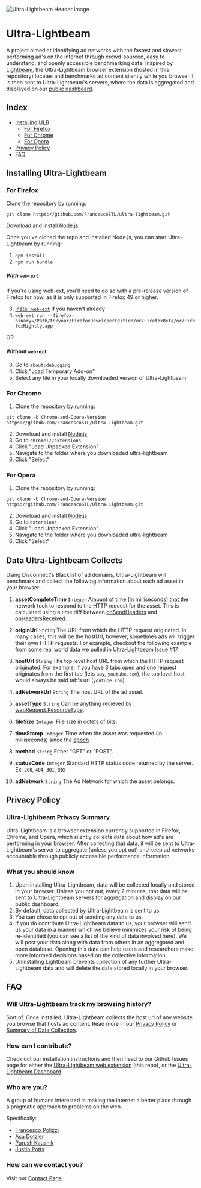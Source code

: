 ![Ultra-Lightbeam Header Image](https://cloud.githubusercontent.com/assets/9794516/17645622/e442be3a-615f-11e6-8898-4916fafca02c.png)

# Ultra-Lightbeam
A project aimed at identifying ad networks with the fastest and slowest performing ad's on the internet through crowd-sourced, easy to understand, and openly accessible benchmarking data. Inspired by [Lightbeam](https://github.com/mozilla/lightbeam), the Ultra-Lightbeam browser extension (hosted in this repository) locates and benchmarks ad content silently while you browse. It is then sent to Ultra-Lightbeam's servers, where the data is aggregated and displayed on our [public dashboard](http://ultra-lightbeam.com/dashboard).

## Index
* [Installing ULB](https://github.com/FrancescoSTL/Ultra-Lightbeam#installing-ultra-lightbeam)
  * [For Firefox](https://github.com/FrancescoSTL/Ultra-Lightbeam#for-firefox)
  * [For Chrome](https://github.com/FrancescoSTL/Ultra-Lightbeam#for-chrome)
  * [For Opera](https://github.com/FrancescoSTL/Ultra-Lightbeam#for-opera)
* [Privacy Policy](https://github.com/FrancescoSTL/Ultra-Lightbeam#privacy-policy)
* [FAQ](https://github.com/FrancescoSTL/Ultra-Lightbeam#faq)

## Installing Ultra-Lightbeam

### For Firefox

Clone the repository by running:

```
git clone https://github.com/FrancescoSTL/ultra-lightbeam.git
```

Download and install [Node.js](https://nodejs.org/en/download/)

Once you've cloned the repo and installed Node.js, you can start Ultra-Lightbeam by running:

1. `npm install`
2. `npm run bundle`

##### With `web-ext`

If you're using web-ext, you'll need to do so with a pre-release version of Firefox for now, as it is only supported in Firefox 49 or higher.

3. [Install `web-ext`](https://github.com/mozilla/web-ext/#documentation) if
   you haven't already
4. `web-ext run --firefox-binary=/Path/to/your/FirefoxDeveloperEdition/or/FirefoxBeta/or/FirefoxNightly.app`

OR

#### Without `web-ext`

3. Go to `about:debugging`
4. Click "Load Temporary Add-on"
5. Select any file in your locally downloaded version of Ultra-Lightbeam

### For Chrome

1. Clone the repository by running:

```
git clone -b Chrome-and-Opera-Version https://github.com/FrancescoSTL/Ultra-Lightbeam.git
```

2. Download and install [Node.js](https://nodejs.org/en/download/)
3. Go to `chrome://extensions`
2. Click "Load Unpacked Extension"
3. Navigate to the folder where you downloaded ultra-lightbeam
4. Click "Select"

### For Opera

1. Clone the repository by running:

```
git clone -b Chrome-and-Opera-Version https://github.com/FrancescoSTL/Ultra-Lightbeam.git
```

2. Download and install [Node.js](https://nodejs.org/en/download/)
3. Go to `extensions`
2. Click "Load Unpacked Extension"
3. Navigate to the folder where you downloaded ultra-lightbeam
4. Click "Select"

## Data Ultra-Lightbeam Collects
Using Disconnect's Blacklist of ad domains, Ultra-Lightbeam will benchmark and collect the following information about each ad asset in your browser:

1. **assetCompleteTime** `Integer` Amount of time (in milliseconds) that the network took to respond to the HTTP request for the asset. This is calculated using a time diff between [onSendHeaders](https://developer.mozilla.org/en-US/Add-ons/WebExtensions/API/webRequest/onSendHeaders) and [onHeadersReceived](https://developer.mozilla.org/en-US/Add-ons/WebExtensions/API/webRequest/onHeadersReceived).

2. **originUrl** `String` The URL from which the HTTP request originated. In many cases, this will be the hostUrl, however, sometimes ads will trigger their own HTTP requests. For example, checkout the following example from some real world data we pulled in [Ultra-Lightbeam Issue #17](https://github.com/FrancescoSTL/Ultra-Lightbeam/issues/17#issue-168984693)

3. **hostUrl** `String` The top level host URL from which the HTTP request originated. For example, if you have 3 tabs open and one request originates from the first tab (lets say, `youtube.com`), the top level host would always be said tab's url (`youtube.com`).

4. **adNetworkUrl** `String` The host URL of the ad asset.

5. **assetType** `String` Can be anything recieved by [webRequest.ResourceType](https://developer.mozilla.org/en-US/Add-ons/WebExtensions/API/WebRequest/ResourceType).

6. **fileSize** `Integer` File size in octets of bits.

7. **timeStamp** `Integer` Time when the asset was requested (in milliseconds) since the [epoch](https://en.wikipedia.org/wiki/Epoch_(reference_date))

8. **method** `String` Either "GET" or "POST".

9. **statusCode** `Integer` Standard HTTP status code returned by the server. Ex: `200`, `404`, `301`, etc

10. **adNetwork** `String` The Ad Network for which the asset belongs.

## Privacy Policy

### Ultra-Lightbeam Privacy Summary
Ultra-Lightbeam is a browser extension currently supported in Firefox, Chrome, and Opera, which silently collects data about how ad's are performing in your browser. After collecting that data, it will be sent to Ultra-Lightbeam's server to aggregate (unless you opt out) and keep ad networks accountable through publicly accessible performance information.

### What you should know

1. Upon installing Ultra-Lightbeam, data will be collected locally and stored in your browser. Unless you opt out, every 2 minutes, that data will be sent to Ultra-Lightbeam servers for aggregation and display on our public dashboard.
2. By default, data collected by Ultra-Lightbeam is sent to us.
3. You can chose to opt out of sending any data to us.
4. If you do contribute Ultra-Lightbeam data to us, your browser will send us your data in a manner which we believe minimizes your risk of being re-identified (you can see a list of the kind of data involved here). We will post your data along with data from others in an aggregated and open database. Opening this data can help users and researchers make more informed decisions based on the collective information.
5. Uninstalling Lightbeam prevents collection of any further Ultra-Lightbeam data and will delete the data stored locally in your browser.

## FAQ

### Will Ultra-Lightbeam track my browsing history?
Sort of. Once installed, Ultra-Lightbeam collects the host url of any website you browse that hosts ad content. Read more in our [Privacy Policy](https://github.com/FrancescoSTL/Ultra-Lightbeam#privacy-policy) or [Summary of Data Collection](https://github.com/FrancescoSTL/Ultra-Lightbeam#data-ultra-lightbeam-collects).

### How can I contribute?
Check out our installation instructions and then head to our Github Issues page for either the [Ultra-Lightbeam web extension](http://github.com/francescostl/ultra-lightbeam/issues) (this repo), or the [Ultra-Lightbeam Dashboard](http://github.com/francescostl/ultra-lightbeamdashboard/issues).

### Who are you?
A group of humans interested in making the internet a better place through a pragmatic approach to problems on the web.

Specifically:
* [Francesco Polizzi](http://www.francesco.tech)
* [Asa Dotzler](https://asadotzler.com/)
* [Purush Kaushik](https://www.linkedin.com/in/purukaushik)
* [Justin Potts](https://twitter.com/PottsJustin/)

### How can we contact you?
Visit our [Contact Page](http://ultra-lightbeam.com/contact).
